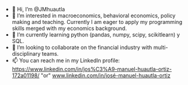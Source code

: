 - 👋 Hi, I’m @JMhuautla
- 👀 I’m interested in macroeconomics, behavioral economics, policy making and teaching. Currently I am eager to apply my programming skills merged with my economics background.
- 🌱 I’m currently learning python (pandas, numpy, scipy, scikitlearn) y SQL.
- 💞️ I’m looking to collaborate on the financial industry with multi-disciplinary teams.
- 📫 You can reach me in my LinkedIn profile: https://www.linkedin.com/in/jos%C3%A9-manuel-huautla-ortiz-172a01198/ "or" www.linkedin.com/in/josé-manuel-huautla-ortiz


 
<!---
JMhuautla/JMhuautla is a ✨ special ✨ repository because its `README.md` (this file) appears on your GitHub profile.
You can click the Preview link to take a look at your changes.
--->
